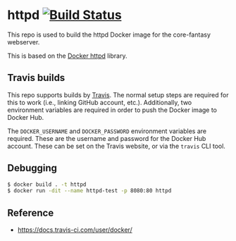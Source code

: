 # httpd  [![Build Status](https://travis-ci.org/core-fantasy/httpd.svg?branch=master)](https://travis-ci.org/core-fantasy/httpd)
This repo is used to build the httpd Docker image for the core-fantasy webserver.

This is based on the [Docker httpd][1] library.

## Travis builds
This repo supports builds by [Travis][2]. The normal setup steps are required for this
to work (i.e., linking GitHub account, etc.). Additionally, two environment variables
are required in order to push the Docker image to Docker Hub.

The `DOCKER_USERNAME` and `DOCKER_PASSWORD` environment variables are required. These
are the username and password for the Docker Hub account. These can be set on the Travis
website, or via the `travis` CLI tool.


## Debugging
```bash
$ docker build . -t httpd
$ docker run -dit --name httpd-test -p 8080:80 httpd
```

## Reference
* https://docs.travis-ci.com/user/docker/

[1]:https://hub.docker.com/_/httpd/
[2]:https://travis-ci.org
